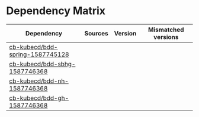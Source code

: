 # Dependency Matrix

Dependency | Sources | Version | Mismatched versions
---------- | ------- | ------- | -------------------
[cb-kubecd/bdd-spring-1587745128](https://github.com/cb-kubecd/bdd-spring-1587745128.git) |  | []() | 
[cb-kubecd/bdd-sbhg-1587746368](https://github.com/cb-kubecd/bdd-sbhg-1587746368.git) |  | []() | 
[cb-kubecd/bdd-nh-1587746368](https://github.com/cb-kubecd/bdd-nh-1587746368.git) |  | []() | 
[cb-kubecd/bdd-gh-1587746368](https://github.com/cb-kubecd/bdd-gh-1587746368.git) |  | []() | 
